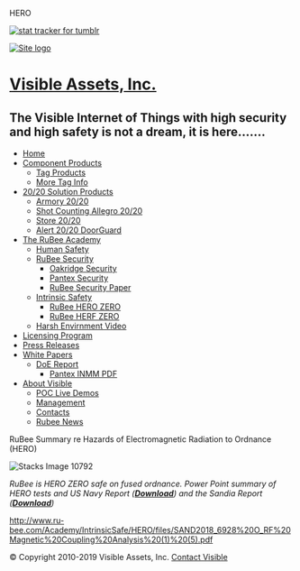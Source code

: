 HERO



































[![stat tracker for tumblr](https://c.statcounter.com/5535473/0/748a05e5/1/)](http://statcounter.com/tumblr/ "stat tracker
for tumblr")



[![Site logo](../../../rw_common/images/rubee-CHR8VIS.png)](http://www.rubee.com/)

[Visible Assets, Inc.](http://www.rubee.com/)
=============================================

The Visible Internet of Things with high security and high safety is not a dream, it is here…….
-----------------------------------------------------------------------------------------------

* [Home](../../../index.html)
* [Component Products](../../../Components/index.html)
  + [Tag Products](../../../Components/Tags/index.html)
  + [More Tag Info](../../../Components/TagDetails/index.html)
* [20/20 Solution Products](../../../Solution2020/index.html)
  + [Armory 20/20](../../../Solution2020/Arm2020/page1.html)
  + [Shot Counting Allegro 20/20](../../../Solution2020/WSC/page18.html)
  + [Store 20/20](../../../Solution2020/Store/page17.html)
  + [Alert 20/20 DoorGuard](../../../Solution2020/Allert/page23.html)
* [The RuBee Academy](../../../Academy/index.html) 
  + [Human Safety](../../../Academy/HumanSafe/index.html)
  + [RuBee Security](../../../Academy/Sec/index.html)
    - [Oakridge Security](../../../Academy/Sec/OakRidge/index.html)
    - [Pantex Security](../../../Academy/Sec/Pantex/index.html)
    - [RuBee Security Paper](../../../Academy/Sec/SecPaper/index.html)
  + [Intrinsic Safety](../../../Academy/IntrinsicSafe/index.html)
    - [RuBee HERO ZERO](index.html)
    - [RuBee HERF ZERO](../../../Academy/IntrinsicSafe/HERF/index.html)
  + [Harsh Envirnment Video](../../../Academy/Harsh/index.html)
* [Licensing Program](../../../IP/index.html)
* [Press Releases](../../../PresReleases/index.html)
* [White Papers](../../../WhitePapers/index.html)
  + [DoE Report](../../../WhitePapers/pantex/index.html)
    - [Pantex INMM PDF](../../../WhitePapers/pantex/rapidviewer/index.html)
* [About Visible](../../../VisBlurb/index.html)
  + [POC Live Demos](../../../VisBlurb/POCDemo/index.html)
  + [Management](../../../VisBlurb/Manage/page5.html)
  + [Contacts](../../../VisBlurb/Contacts/index.html)
  + [Rubee News](../../../VisBlurb/RuBNews/index.html)

RuBee Summary re Hazards of Electromagnetic Radiation to Ordnance (HERO)

![Stacks Image 10792](files/stacks_image_10792.jpg)

*RuBee is HERO ZERO safe on fused ordnance. Power Point summary of HERO tests and US Navy Report (**[Download](https://drive.google.com/open?id=0B5vngpYrfCssQ0J1UmVNbmh4VnM)**) and the Sandia Report (**[Download](http://www.ru-bee.com/Academy/IntrinsicSafe/HERO/files/SAND2018_6928%20O_RF%20Magnetic%20Coupling%20Analysis%20(1)%20(5).pdf)**)*

<http://www.ru-bee.com/Academy/IntrinsicSafe/HERO/files/SAND2018_6928%20O_RF%20Magnetic%20Coupling%20Analysis%20(1)%20(5).pdf>



© Copyright 2010-2019 Visible Assets, Inc. [Contact Visible](#)